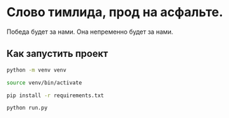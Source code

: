 # Слово тимлида, прод на асфальте.

Победа будет за нами. Она непременно будет за нами.

## Как запустить проект

```bash
python -m venv venv

source venv/bin/activate

pip install -r requirements.txt

python run.py
```
